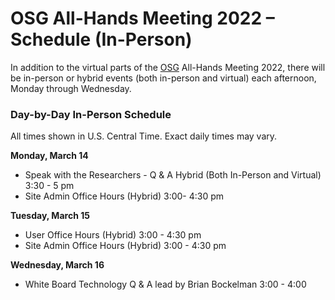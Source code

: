 # OSG All-Hands Meeting 2022 &ndash; Schedule (In-Person)

In addition to the virtual parts of the [OSG](https://www.opensciencegrid.org) All-Hands Meeting 2022, there will be in-person or hybrid events (both in-person and virtual) each afternoon, Monday through Wednesday. 

### Day-by-Day In-Person Schedule

All times shown in U.S. Central Time.
Exact daily times may vary.

**Monday, March 14**

*   Speak with the Researchers - Q & A Hybrid (Both In-Person and Virtual)  3:30 - 5 pm
*   Site Admin Office Hours (Hybrid) 3:00- 4:30 pm 

**Tuesday, March 15**

*   User Office Hours (Hybrid) 3:00 - 4:30 pm
*   Site Admin Office Hours (Hybrid) 3:00 - 4:30 pm

**Wednesday, March 16**

*   White Board Technology Q & A lead by Brian Bockelman 3:00 - 4:00

